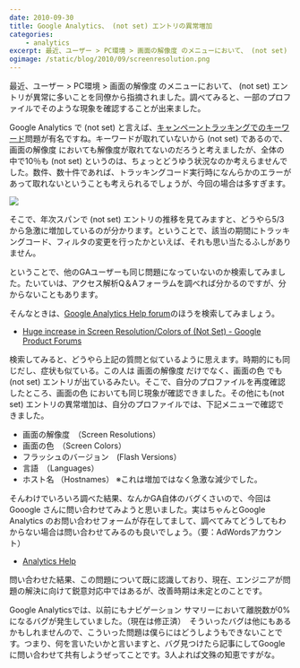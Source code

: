 ```yaml
---
date: 2010-09-30
title: Google Analytics、 (not set) エントリの異常増加
categories: 
    - analytics
excerpt: 最近、ユーザー > PC環境 > 画面の解像度 のメニューにおいて、 (not set) エントリが異常に多いことを同僚から指摘されました。
ogimage: /static/blog/2010/09/screenresolution.png
---
```


最近、ユーザー > PC環境 > 画面の解像度 のメニューにおいて、 (not set) エントリが異常に多いことを同僚から指摘されました。調べてみると、一部のプロファイルでそのような現象を確認することが出来ました。

Google Analytics で (not set)  と言えば、[キャンペーントラッキングでのキーワード](http://analytics-ja.blogspot.ca/2010/02/not-set-entries.html)問題が有名ですね。キーワードが取れていないから (not set) であるので、画面の解像度 においても解像度が取れてないのだろうと考えましたが、全体の中で10％も (not set) というのは、ちょっとどうゆう状況なのか考えらませんでした。数件、数十件であれば、トラッキングコード実行時になんらかのエラーがあって取れないということも考えられるでしょうが、今回の場合は多すぎます。

![](/static/blog/2010/09/screenresolution.png)

そこで、年次スパンで (not set) エントリの推移を見てみますと、どうやら5/3から急激に増加しているのが分かります。ということで、該当の期間にトラッキングコード、フィルタの変更を行ったかといえば、それも思い当たるふしがありません。

ということで、他のGAユーザーも同じ問題になっていないのか検索してみました。たいていは、アクセス解析Q＆Aフォーラムを調べれば分かるのですが、分からないこともあります。

そんなときは、[Google Analytics Help forum](https://productforums.google.com/forum/?hl=en#!forum/analytics)のほうを検索してみましょう。

+ [Huge increase in Screen Resolution/Colors of (Not Set) - Google Product Forums](https://productforums.google.com/forum/?hl=en#!category-topic/analytics/discuss-issues-related-to-your-accounts-reports-and-data/rg0H0aJal0o)

検索してみると、どうやら上記の質問と似ているように思えます。時期的にも同じだし、症状も似ている。この人は 画面の解像度 だけでなく、画面の色 でも (not set) エントリが出ているみたい。そこで、自分のプロファイルを再度確認したところ、画面の色 においても同じ現象が確認できました。その他にも(not set)  エントリの異常増加は、自分のプロファイルでは、下記メニューで確認できました。

+ 画面の解像度　（Screen Resolutions）
+ 画面の色　（Screen Colors）
+ フラッシュのバージョン　(Flash Versions）
+ 言語　（Languages）
+ ホスト名 （Hostnames） ※これは増加ではなく急激な減少でした。

そんわけでいろいろ調べた結果、なんかGA自体のバグくさいので、今回はGooogle さんに問い合わせてみようと思いました。実はちゃんとGoogle Analytics のお問い合わせフォームが存在してまして、調べてみてどうしてもわからない場合は問い合わせてみるのも良いでしょう。（要：AdWordsアカウント）

+ [Analytics Help](https://support.google.com/analytics/?rd=1#topic=3544906)

問い合わせた結果、この問題について既に認識しており、現在、エンジニアが問題の解決に向けて鋭意対応中ではあるが、改善時期は未定とのことです。

Google Analyticsでは、以前にもナビゲーション サマリーにおいて離脱数が0%になるバグが発生していました。（現在は修正済）　そういったバグは他にもあるかもしれませんので、こういった問題は僕らにはどうしようもできないことです。つまり、何を言いたいかと言いますと、バグ見つけたら記事にしてGoogleに問い合わせて共有しようぜってことです。3人よれば文殊の知恵ですがな。
